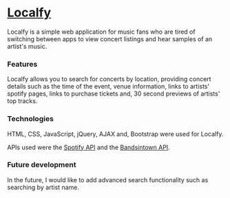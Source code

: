 # [Localfy](http://localfy.surge.sh)
Localfy is a simple web application for music fans who are tired of switching between apps to view concert listings and hear samples of an artist's music. 

### Features
Localfy allows you to search for concerts by location, providing concert details such as the time of the event, venue information, links to artists' spotify pages, links to purchase tickets and, 30 second previews of artists' top tracks.

### Technologies
HTML, CSS, JavaScript, jQuery, AJAX and, Bootstrap were used for Localfy.

APIs used were the [Spotify API](https://developer.spotify.com/web-api/) and the [Bandsintown API](http://www.bandsintown.com/api/overview).

### Future development
In the future, I would like to add advanced search functionality such as searching by artist name.
